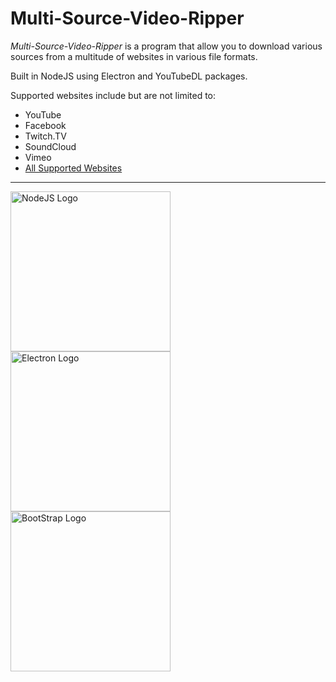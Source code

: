 # Multi-Source-Video-Ripper

*Multi-Source-Video-Ripper* is a program that allow you to download various sources from a multitude of websites in various file formats.

Built in NodeJS using Electron and YouTubeDL packages.

Supported websites include but are not limited to:
- YouTube
- Facebook
- Twitch.TV
- SoundCloud
- Vimeo
- [All Supported Websites](https://rg3.github.io/youtube-dl/supportedsites.html)

***

<img src="http://pluspng.com/img-png/nodejs-logo-png-node-js-development-296.png" alt="NodeJS Logo" width="256px">

<img src="https://www.technicalpursuit.com/docs/images/electron.png" alt="Electron Logo" width="256px">

<img src="https://getbootstrap.com/docs/4.1/assets/img/bootstrap-stack.png" alt="BootStrap Logo" width="256px">
